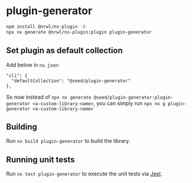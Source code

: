 # plugin-generator

```bash
npm install @nrwl/nx-plugin -D
npx nx generate @nrwl/nx-plugin:plugin plugin-generator
```

## Set plugin as default collection

Add below in `nx.json`:

```
"cli": {
  "defaultCollection": "@seed/plugin-generator"
},
```

So now instead of `npx nx generate @seed/plugin-generator:plugin-generator <a-custom-library-name>`, you can simply run `npx nx g plugin-generator <a-custom-library-name>`

## Building

Run `nx build plugin-generator` to build the library.

## Running unit tests

Run `nx test plugin-generator` to execute the unit tests via [Jest](https://jestjs.io).
